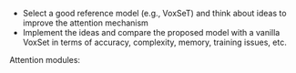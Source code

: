 - Select a good reference model (e.g., VoxSeT) and think about ideas to improve the attention mechanism 
- Implement the ideas and compare the proposed model with a vanilla VoxSet in terms of accuracy, complexity, memory, training issues, etc. 


Attention modules:
